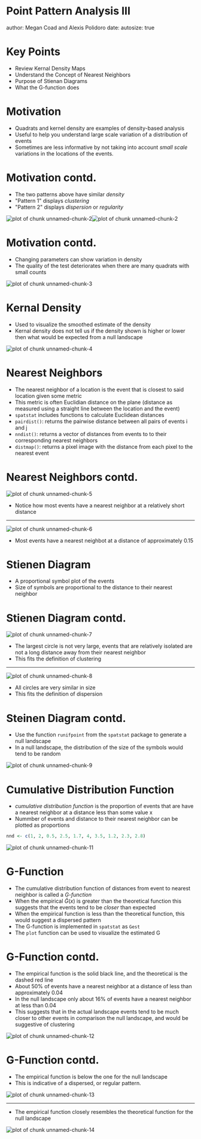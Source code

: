 Point Pattern Analysis III
========================================================
author: Megan Coad and Alexis Polidoro
date: 
autosize: true

Key Points
========================================================

- Review Kernal Density Maps 
- Understand the Concept of Nearest Neighbors 
- Purpose of Stienan Diagrams
- What the G-function does



Motivation
========================================================



- Quadrats and kernel density are examples of density-based analysis
- Useful to help you understand large scale variation of a distribution of events
- Sometimes are less informative by not taking into account _small scale_ variations in the locations of the events.


Motivation contd. 
========================================================

- The two patterns above have similar _density_
- "Pattern 1" displays _clustering_
- "Pattern 2" displays _dispersion_ or _regularity_

![plot of chunk unnamed-chunk-2](12-Point-Pattern-Analysis-III-Slides-figure/unnamed-chunk-2-1.png)![plot of chunk unnamed-chunk-2](12-Point-Pattern-Analysis-III-Slides-figure/unnamed-chunk-2-2.png)


Motivation contd. 
========================================================
- Changing parameters can show variation in density 
- The quality of the test deteriorates when there are many quadrats with small counts

![plot of chunk unnamed-chunk-3](12-Point-Pattern-Analysis-III-Slides-figure/unnamed-chunk-3-1.png)

Kernal Density
========================================================
-  Used to visualize the smoothed estimate of the density
- Kernal density does not tell us if the density shown is higher or lower then what would be expected from a null landscape 

![plot of chunk unnamed-chunk-4](12-Point-Pattern-Analysis-III-Slides-figure/unnamed-chunk-4-1.png)

Nearest Neighbors
========================================================

- The nearest neighbor of a location is the event that is closest to said location given some metric
- This metric is often Euclidian distance on the plane (distance as measured using a straight line between the location and the event)
-  `spatstat` includes functions to calculate Euclidean distances
- `pairdist()`: returns the pairwise distance between all pairs of events i and j
- `nndist()`: returns a vector of distances from events to to their corresponding nearest neighbors
- `distmap()`: returns a pixel image with the distance from each pixel to the nearest event

Nearest Neighbors contd. 
========================================================

![plot of chunk unnamed-chunk-5](12-Point-Pattern-Analysis-III-Slides-figure/unnamed-chunk-5-1.png)
- Notice how most events have a nearest neighbor at a relatively short distance

***

![plot of chunk unnamed-chunk-6](12-Point-Pattern-Analysis-III-Slides-figure/unnamed-chunk-6-1.png)
- Most events have a nearest neighbot at a distance of approximately 0.15

Stienen Diagram
========================================================

-  A proportional symbol plot of the events 
- Size of symbols are proportional to the distance to their nearest neighbor


Stienen Diagram contd. 
========================================================
![plot of chunk unnamed-chunk-7](12-Point-Pattern-Analysis-III-Slides-figure/unnamed-chunk-7-1.png)
- The largest circle is not very large, events that are relatively isolated are not a long distance away from their nearest neighbor
- This fits the definition of clustering

***

![plot of chunk unnamed-chunk-8](12-Point-Pattern-Analysis-III-Slides-figure/unnamed-chunk-8-1.png)
- All circles are very similar in size
- This fits the definition of dispersion

Steinen Diagram contd. 
========================================================
-  Use the function `runifpoint` from the `spatstat` package to generate a null landscape
- In a null landscape, the distribution of the size of the symbols would tend to be random

![plot of chunk unnamed-chunk-9](12-Point-Pattern-Analysis-III-Slides-figure/unnamed-chunk-9-1.png)


Cumulative Distribution Function
========================================================

-  _cumulative distribution function_  is the proportion of events that are have a nearest neighbor at a distance less than some value x
- Nummber of events and distance to their nearest neighbor can be plotted as proportions

```r
nnd <- c(1, 2, 0.5, 2.5, 1.7, 4, 3.5, 1.2, 2.3, 2.8)
```

![plot of chunk unnamed-chunk-11](12-Point-Pattern-Analysis-III-Slides-figure/unnamed-chunk-11-1.png)

G-Function
========================================================

- The cumulative distribution function of distances from event to nearest neighbor is called a _G-function_
- When the empirical $\hat{G}(x)$ is greater than the theoretical function this suggests that the events tend to be _closer_ than expected
- When the empirical function is less than the theoretical function, this would suggest a dispersed pattern
- The G-function is implemented in `spatstat` as `Gest`
- The `plot` function can be used to visualize the estimated G


G-Function contd. 
========================================================

- The empirical function is the solid black line, and the theoretical is the dashed red line
- About 50% of events have a nearest neighbor at a distance of less than approximately 0.04
- In the null landscape only about 16% of events have a nearest neighbor at less than 0.04
- This suggests that in the actual landscape events tend to be much closer to other events in comparison the null landscape, and would be suggestive of clustering

![plot of chunk unnamed-chunk-12](12-Point-Pattern-Analysis-III-Slides-figure/unnamed-chunk-12-1.png)

G-Function contd. 
========================================================

- The empirical function is below the one for the null landscape
- This is indicative of a dispersed, or regular pattern.

![plot of chunk unnamed-chunk-13](12-Point-Pattern-Analysis-III-Slides-figure/unnamed-chunk-13-1.png)

***

- The empirical function closely resembles the theoretical function for the null landscape

![plot of chunk unnamed-chunk-14](12-Point-Pattern-Analysis-III-Slides-figure/unnamed-chunk-14-1.png)
